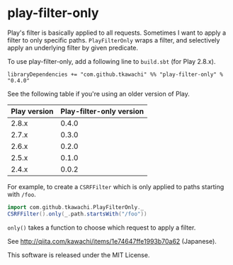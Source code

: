 # play-filter-only

Play's filter is basically applied to all requests. Sometimes I want to apply a
filter to only specific paths. `PlayFilterOnly` wraps a filter, and selectively apply
an underlying filter by given predicate.

To use play-filter-only, add a following line to `build.sbt` (for Play 2.8.x).

    libraryDependencies += "com.github.tkawachi" %% "play-filter-only" % "0.4.0"

See the following table if you're using an older version of Play.

| Play version | Play-filter-only version |
| ------------ | ------------------------ |
| 2.8.x        | 0.4.0                    |
| 2.7.x        | 0.3.0                    |
| 2.6.x        | 0.2.0                    |
| 2.5.x        | 0.1.0                    |
| 2.4.x        | 0.0.2                    |

For example, to create a `CSRFFilter` which is only applied to paths starting with
`/foo`.

```scala
import com.github.tkawachi.PlayFilterOnly._
CSRFFilter().only(_.path.startsWith("/foo"))
```

`only()` takes a function to choose which request to apply a filter.

See http://qiita.com/kawachi/items/1e74647ffe1993b70a62 (Japanese).

This software is released under the MIT License.
